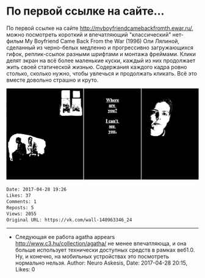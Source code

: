 # По первой ссылке на сайте...

По первой ссылке на сайте http://myboyfriendcamebackfromth.ewar.ru/, можно посмотреть короткий и впечатляющий "классический" нет-фильм My Boyfriend Came Back From the War (1996) Оли Лялиной, сделанный из черно-белых медленно и прогрессивно загружающихся гифок, реплик-ссылок разными шрифтами и монтажа фреймами. Клики делят экран на всё более маленькие куски, каждый из них продолжает жить своей статической жизнью. Содержания каждого кадра ровно столько, сколько нужно, чтобы увлечься и продолжать кликать. Всё это вместе довольно страшно и круто.

![](attachments/456239043.jpg)

    Date: 2017-04-28 19:26
    Likes: 37
    Comments: 1
    Reposts: 5
    Views: 2055
    Original URL: https://vk.com/wall-140963346_24



--------------------

  * Следующая ее работа agatha appears http://www.c3.hu/collection/agatha/ не менее впечатляюща, и она больше использует технически доступных средств в рамках веб1.0. 
    Ну, и конечно, на мобильных устройствах это посмотреть нормально нельзя.
    Author: Neuro Askesis, Date: 2017-04-28 20:15, Likes: 0

